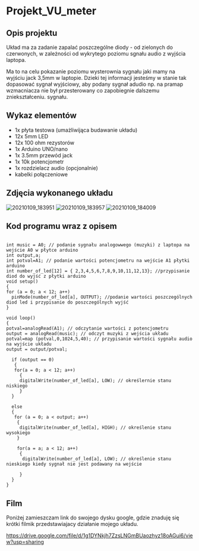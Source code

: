 # Projekt_VU_meter

<h2> Opis projektu </h2>

Układ ma za zadanie zapalać poszczególne diody - od zielonych do czerwonych, w zależności od wykrytego poziomu sgnału audio z wyjścia laptopa.

Ma to na celu pokazanie poziomu wysterownia sygnału jaki mamy na wyjściu jack 3,5mm w laptopie. Dzieki tej informacji jesteśmy w stanie tak dopasować sygnał wyjściowy, aby podany sygnał adudio np. na pramap wzmacniacza nie był przesterowany co zapobiegnie dalszemu zniekształceniu. sygnału.

<h2> Wykaz elementów </h2>

<ul>
<li> 1x  płyta testowa (umażliwijąca budawanie układu) </li>
<li> 12x 5mm LED </li>
<li> 12x 100 ohm rezystorów </li>
<li> 1x  Arduino UNO/nano </li>
<li> 1x  3.5mm przewód jack </li>
<li> 1x  10k potencjometr </li>
<li> 1x  rozdzielacz audio (opcjonalnie) </li>
<li> kabelki połączeniowe </li>
</ul>
<h2> Zdjęcia wykonanego układu </h2>

![20210109_183951](https://user-images.githubusercontent.com/75728467/104597755-02522680-5676-11eb-8acb-8ece2e487958.jpg)
![20210109_183957](https://user-images.githubusercontent.com/75728467/104597774-09793480-5676-11eb-9966-06defcba2363.jpg)
![20210109_184009](https://user-images.githubusercontent.com/75728467/104597777-0bdb8e80-5676-11eb-9504-1d598935cb39.jpg)

<h2> Kod programu wraz z opisem</h2>

```

int music = A0; // podanie sygnału analogowwego (muzyki) z laptopa na wejście A0 w płytce arduino
int output,a;
int potval=A1; // podanie wartości potencjometru na wejście A1 płytki arduino
int number_of_led[12] = { 2,3,4,5,6,7,8,9,10,11,12,13}; //przypisanie diod do wyjść z płytki arduino
void setup()
{
for (a = 0; a < 12; a++)
  pinMode(number_of_led[a], OUTPUT); //podanie wartości poszczególnych diod led i przypisanie do poszczególnych wyjść
}

void loop()
{
potval=analogRead(A1); // odczytanie wartości z potencjometru
output = analogRead(music); // odczyt muzyki z wejścia układu
potval=map (potval,0,1024,5,40); // przypisanie wartości sygnału audio na wyjście układu
output = output/potval;   

  if (output == 0) 
   {
   for(a = 0; a < 12; a++)
     {
     digitalWrite(number_of_led[a], LOW); // określernie stanu niskiego
     }
  }
  
  else
  {
   for (a = 0; a < output; a++)
    {
     digitalWrite(number_of_led[a], HIGH); // określenie stanu wysokiego
    }
    
    for(a = a; a < 12; a++) 
     {
      digitalWrite(number_of_led[a], LOW); // określenie stanu nieskiego kiedy sygnał nie jest podawany na wejście
    
     }
  }
}

```
<h2> Film </h2>

Poniżej zamieszczam link do swojego dysku google, gdzie znaduję się krótki filmik przedstawiajacy działanie mojego układu.

https://drive.google.com/file/d/1g1DYNkjh7ZzsLNGmBUaozhyz18oAGui6/view?usp=sharing
